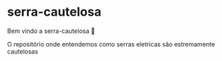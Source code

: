 # serra-cautelosa

Bem vindo a serra-cautelosa :tada:


O repositório onde entendemos como serras eletricas são estremamente cautelosas


